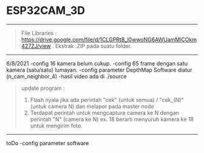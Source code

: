 # ESP32CAM_3D
____
> File Libraries : https://drive.google.com/file/d/1CLGPRt8_l0wwoNG6AWUamMlCOkm427ZJ/view . Ekstrak .ZIP pada suatu folder.
___
6/8/2021
-config 16 kamera belum cukup.
-config 65 frame dengan satu kamera (satu/satu) lumayan. 
-config parameter DepthMap Software diatur (n_cam_neighbor_4)
-hasil video ada di ./source
> update program : 
>1. Flash nyala jika ada perintah "cek" (untuk semua) / "cek_(N)" (untuk camera N) dan melapor pada master node
>2. Terdapat perintah untuk mengcapture camera ke N dengan perintah "N" (camera ke N) ex. 18 berarti menyuruh kamera ke 18 untuk mengirim foto.
___
toDo
-config parameter software